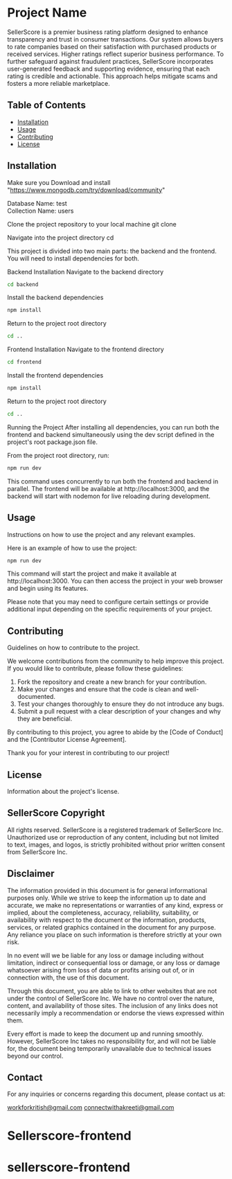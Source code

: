 # Project Name

SellerScore is a premier business rating platform designed to enhance transparency and trust in consumer transactions. Our system allows buyers to rate companies based on their satisfaction with purchased products or received services. Higher ratings reflect superior business performance. To further safeguard against fraudulent practices, SellerScore incorporates user-generated feedback and supporting evidence, ensuring that each rating is credible and actionable. This approach helps mitigate scams and fosters a more reliable marketplace.

## Table of Contents

- [Installation](#installation)
- [Usage](#usage)
- [Contributing](#contributing)
- [License](#license)

## Installation

Make sure you Download and install "https://www.mongodb.com/try/download/community"

Database Name: test  
Collection Name: users

Clone the project repository to your local machine
git clone <repository-url>

Navigate into the project directory
cd <project-directory>

This project is divided into two main parts: the backend and the frontend.
You will need to install dependencies for both.

Backend Installation
Navigate to the backend directory
```bash 
cd backend
```

 Install the backend dependencies
```bash 
npm install
```

Return to the project root directory
```bash
cd ..
```

Frontend Installation
Navigate to the frontend directory
```bash
cd frontend
```

Install the frontend dependencies
```bash
npm install
```

Return to the project root directory
```bash
cd ..
```

Running the Project
After installing all dependencies, you can run both the frontend and backend simultaneously
using the dev script defined in the project's root package.json file.

From the project root directory, run:
```bash
npm run dev
```

This command uses concurrently to run both the frontend and backend in parallel.
The frontend will be available at http://localhost:3000, and the backend will start with nodemon for live reloading during development.


## Usage

Instructions on how to use the project and any relevant examples.

Here is an example of how to use the project:

```bash
npm run dev
```

This command will start the project and make it available at http://localhost:3000. You can then access the project in your web browser and begin using its features.

Please note that you may need to configure certain settings or provide additional input depending on the specific requirements of your project.

## Contributing

Guidelines on how to contribute to the project.

We welcome contributions from the community to help improve this project. If you would like to contribute, please follow these guidelines:

1. Fork the repository and create a new branch for your contribution.
2. Make your changes and ensure that the code is clean and well-documented.
3. Test your changes thoroughly to ensure they do not introduce any bugs.
4. Submit a pull request with a clear description of your changes and why they are beneficial.

By contributing to this project, you agree to abide by the [Code of Conduct] and the [Contributor License Agreement].

Thank you for your interest in contributing to our project!

## License

Information about the project's license.

## SellerScore Copyright

All rights reserved. SellerScore is a registered trademark of SellerScore Inc. Unauthorized use or reproduction of any content, including but not limited to text, images, and logos, is strictly prohibited without prior written consent from SellerScore Inc.

## Disclaimer

The information provided in this document is for general informational purposes only. While we strive to keep the information up to date and accurate, we make no representations or warranties of any kind, express or implied, about the completeness, accuracy, reliability, suitability, or availability with respect to the document or the information, products, services, or related graphics contained in the document for any purpose. Any reliance you place on such information is therefore strictly at your own risk.

In no event will we be liable for any loss or damage including without limitation, indirect or consequential loss or damage, or any loss or damage whatsoever arising from loss of data or profits arising out of, or in connection with, the use of this document.

Through this document, you are able to link to other websites that are not under the control of SellerScore Inc. We have no control over the nature, content, and availability of those sites. The inclusion of any links does not necessarily imply a recommendation or endorse the views expressed within them.

Every effort is made to keep the document up and running smoothly. However, SellerScore Inc takes no responsibility for, and will not be liable for, the document being temporarily unavailable due to technical issues beyond our control.

## Contact

For any inquiries or concerns regarding this document, please contact us at: 

workforkritish@gmail.com 
connectwithakreeti@gmail.com


# Sellerscore-frontend
# sellerscore-frontend
